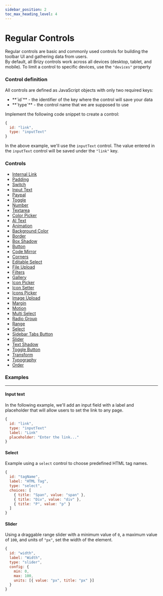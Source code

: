 ```yaml
---
sidebar_position: 2
toc_max_heading_level: 4
---
```

# Regular Controls

Regular controls are basic and commonly used controls for building the toolbar UI and gathering data from users. <br/>
By default, all Brizy controls work across all devices (desktop, tablet, and mobile). To limit a control to specific devices, use the `"devices"` property

### Control definition
All controls are defined as JavaScript objects with only two required keys:

<ul>
  <li>**`id`** - the identifier of the key where the control will save your data</li>
  <li>**`type`** - the control name that we are supposed to use</li>
</ul>

Implement the following code snippet to create a control:
```js
{
  id: "link",
  type: "inputText"
}
```

In the above example, we'll use the `inputText` control. The value entered in the `inputText` control will be saved under the `"link"` key.

### Controls
- [Internal Link](/docs-internals/editor-controls/data-controls/internalLink)
- [Padding](/docs-internals/editor-controls/data-controls/padding)
- [Switch](/docs-internals/editor-controls/data-controls/switch)
- [Input Text](/docs-internals/editor-controls/data-controls/inputText)
- [Paypal](/docs-internals/editor-controls/data-controls/paypal)
- [Toggle](/docs-internals/editor-controls/data-controls/toggle)
- [Number](/docs-internals/editor-controls/data-controls/number)
- [Textarea](/docs-internals/editor-controls/data-controls/textarea)
- [Color Picker](/docs-internals/editor-controls/data-controls/colorPicker)
- [AI Text](/docs-internals/editor-controls/data-controls/aiText)
- [Animation](/docs-internals/editor-controls/data-controls/animation)
- [Background Color](/docs-internals/editor-controls/data-controls/background-color)
- [Border](/docs-internals/editor-controls/data-controls/border)
- [Box Shadow](/docs-internals/editor-controls/data-controls/box-shadow)
- [Button](/docs-internals/editor-controls/data-controls/Button)
- [Code Mirror](/docs-internals/editor-controls/data-controls/codeMirror)
- [Corners](/docs-internals/editor-controls/data-controls/corners)
- [Editable Select](/docs-internals/editor-controls/data-controls/editableSelect)
- [File Upload](/docs-internals/editor-controls/data-controls/fileUpload)
- [Filters](/docs-internals/editor-controls/data-controls/filters)
- [Gallery](/docs-internals/editor-controls/data-controls/gallery)
- [Icon Picker](/docs-internals/editor-controls/data-controls/iconPicker)
- [Icon Setter](/docs-internals/editor-controls/data-controls/iconSetter)
- [Icons Picker](/docs-internals/editor-controls/data-controls/iconsPicker)
- [Image Upload](/docs-internals/editor-controls/data-controls/imageUpload)
- [Margin](/docs-internals/editor-controls/data-controls/margin)
- [Motion](/docs-internals/editor-controls/data-controls/motion)
- [Multi Select](/docs-internals/editor-controls/data-controls/multiselect)
- [Radio Group](/docs-internals/editor-controls/data-controls/radiogroup)
- [Range](/docs-internals/editor-controls/data-controls/range)
- [Select](/docs-internals/editor-controls/data-controls/select)
- [Sidebar Tabs Button](/docs-internals/editor-controls/data-controls/sidebarTabsButton)
- [Slider](/docs-internals/editor-controls/data-controls/slider)
- [Text Shadow](/docs-internals/editor-controls/data-controls/text-shadow)
- [Toggle Button](/docs-internals/editor-controls/data-controls/toggle-button)
- [Transform](/docs-internals/editor-controls/data-controls/transform)
- [Typography](/docs-internals/editor-controls/data-controls/typography)
- [Order](/docs-internals/editor-controls/data-controls/order)

### Examples
---

#### Input text

In the following example, we'll add an input field with a label and placeholder that will allow users to set the link to any page.

```js
{
  id: "link",
  type: "inputText"
  label: "Link"
  placeholder: "Enter the link..."
}
```

#### Select

Example using a `select` control to choose predefined HTML tag names.

```js
{
  id: "tagName",
  label: "HTML Tag",
  type: "select",
  choices: [
    { title: "Span", value: "span" },
    { title: "Div", value: "div" },
    { title: "P", value: "p" }
  ]
}
```

#### Slider

Using a draggable range slider with a minimum value of `0`, a maximum value of `100`, and units of `"px"`, set the width of the element.

```js
{
  id: "width",
  label: "Width",
  type: "slider",
  config: {
    min: 0,
    max: 100,
    units: [{ value: "px", title: "px" }]
  }
}
```



